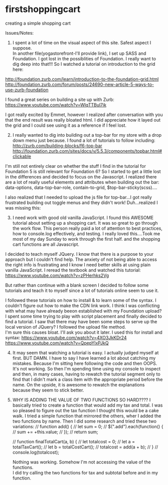 # firstshoppingcart
creating a simple shopping cart

Issues/Notes:
1.  I spent a lot of time on the visual aspect of this site.  Safest aspect I suppose.  
In another file(yogastorefront-I'll provide link), I set up SASS and Foundation.  I got lost
in the possiblities of Foundation.  I really want to dig deep into that!!!  So I watched
a tutorial on introduction to the grid here:

http://foundation.zurb.com/learn/introduction-to-the-foundation-grid.html
http://foundation.zurb.com/forum/posts/24690-new-article-5-ways-to-use-zurb-foundation

I found a great series on building a site up with Zurb:
https://www.youtube.com/watch?v=WlqTTBul7ik

I got really excited by Emmet, however I realized after conversation with you
that the end result was really bloated html.  I did appreciate how it layed out the 
grid and I could see using it as a reference if I feel lost.

2.  I really wanted to dig into building out a top-bar for my store with a drop down menu
just because.  I found a lot of tutorials to follow including:
http://zurb.com/building-blocks/f6-top-bar
http://foundation.zurb.com/sites/docs/v/5.5.3/components/topbar.html#clickable

I'm still not entirely clear on whether the stuff I find in the tutorial for Foundation 5
is still relevant for Foundation 6?  So I started to get a little lost in the differences
and decided to focus on the Javascript.  I realized there are a lot of really useful elements
and attributes when building out the bar:  data-options, data-top-bar-role, contain-to-grid,
$top-bar-sticky(scss)....

I also realized that I needed to upload the js file for top-bar...I got really frustrated
building out toggle menus and they didn't work!  Duh...realized I was missing this:
    <script src="js/foundation/foundation.js"></script>
    <script src="js/foundation/foundation.topbar.js"></script>

3. I need work with good old vanilla JavaScript.  I found this AWESOME tutorial about setting
up a shopping cart.  It was so great to go through the work flow.  This person really
paid a lot of attention to best practices, how to console.log effectively, and testing.
I really loved this....Took me most of my day Sunday to work through the first half.  and
the shopping cart functions are all Javascript.  

I decided to teach myself JQuery.  I know that there is a purpose to your approach but
I couldn't find help.  The anxiety of not being able to access the right info is frustrating
and I know I need better skills at using plain vanilla JavaScript.  I reread the textbook
and watched this tutorial:
https://www.youtube.com/watch?v=zPHerhks2Vg

But rather than continue with a blank screen I decided to follow some tutorials and teach it to myself since a lot of tutorials
online seem to use it.  

I followed these tutorials on how to install & to learn some of the syntax.  I couldn't figure
out how to make the CDN link work.  I think I was conflicting with what may have already beeon
established with my Foundation upload?  I spent some time trying to play with script placement
and finally decided to find a tutorial.  I saw that there may have been some steps to serve
up the local version of JQuery?  I followed the upload file method.  
I'm sure this causes bloat.  I'll ask you about it later.  I used this for install and syntax:
https://www.youtube.com/watch?v=4XO3JkKDr24 
https://www.youtube.com/watch?v=QpepYlxPJkQ

4.  It may seem that watching a tutorial is easy.  I actually judged myself at first.  BUT DAMN.
I have to say I have learned a lot about catching my mistakes.  Because I'm sitting here
following the code and then OOPS.  It's not working.  So then I'm spending time using my console to inspect
and then, in many cases, having to rewatch the tutorial segment only to find that I didn't
mark a class item with the appropriate period before the name.  On the upside, it is 
awesome to rewatch the explanations because they seem to stick better.

5.  WHY IS ADDING THE VALUE OF TWO FUNCTIONS SO HARD????  I basically tried to create a
function that would add my tax and total.  I was so pleased to figure out the tax function
I thought this would be a cake walk.  I tried a simple function that mirrored the others, wher
I added the two functions by name.  Then I did some research and tried these two variations:
// function add() {
    // let sum = 0;
    // $(".add").each(function() {   
    //     sum += +this.value;
    // });
    // return sum; 

    // function finalTotalCart(a, b) {
    //     let totalcost = 0;
    //     let a = totalTaxCart();
    //     let b = totalCostCart();
    //     totalcost = add(a + b);
    // }
    //     console.log(totalcost);

    Nothing was working.  Somehow I'm not accessing the value of the functions.  
    I did try calling the two functions for tax and subtotal before and in my function.





